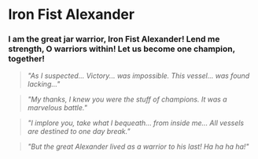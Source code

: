 # Iron Fist Alexander

### I am the great jar warrior, Iron Fist Alexander! Lend me strength, O warriors within! Let us become one champion, together!

> *"As I suspected... Victory... was impossible. This vessel... was found lacking..."*

> *"My thanks, I knew you were the stuff of champions. It was a marvelous battle."*

> *"I implore you, take what I bequeath... from inside me... All vessels are destined to one day break."*

> *"But the great Alexander lived as a warrior to his last! Ha ha ha ha!"*
